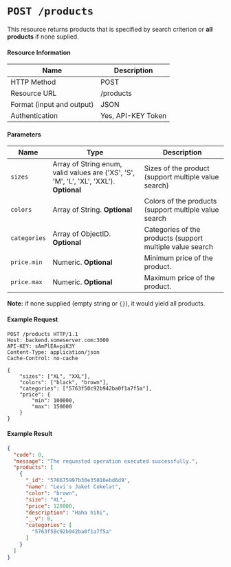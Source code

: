 # `POST /products`
This resource returns products that is specified by search criterion or **all products** if none suplied.

#### Resource Information
| Name | Description |
| --- | --- |
| HTTP Method | POST |
| Resource URL | /products |
| Format (input and output) | JSON |
| Authentication | Yes, API-KEY Token |

#### Parameters
| Name | Type | Description
| --- | --- | --- |
| `sizes` | Array of String enum, valid values are ('XS', 'S', 'M', 'L', 'XL', 'XXL'). **Optional** | Sizes of the product (support multiple value search) |
| `colors` | Array of String. **Optional** | Colors of the products (support multiple value search |
| `categories` | Array of ObjectID. **Optional** | Categories of the products (support multiple value search |
| `price.min` | Numeric. **Optional** | Minimum price of the product. |
| `price.max` | Numeric. **Optional** | Maximum price of the product. |

**Note:** if none supplied (empty string or `{}`), it would yield all products.

#### Example Request
```http
POST /products HTTP/1.1
Host: backend.someserver.com:3000
API-KEY: sAmPlEA=piK3Y
Content-Type: application/json
Cache-Control: no-cache

{
    "sizes": ["XL", "XXL"],
    "colors": ["black", "brown"],
    "categories": ["5763f50c92b942ba0f1a7f5a"],
    "price": {
        "min": 100000,
        "max": 150000
    }
}
```


#### Example Result

```json
{
  "code": 0,
  "message": "The requested operation executed successfully.",
  "products": [
    {
      "_id": "576675997b30e35010ebd6d9",
      "name": "Levi's Jaket Cokelat",
      "color": "brown",
      "size": "XL",
      "price": 120000,
      "description": "Haha hihi",
      "__v": 0,
      "categories": [
        "5763f50c92b942ba0f1a7f5a"
      ]
    }
  ]
}
```
